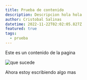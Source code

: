```yaml
---
title: Prueba de contenido
description: Descripcion hola hola
author: Cristobal Salinas
datetime: 2022-11-22T02:02:05.827Z
featured: true
tags:
  - prueba
---
```

E﻿ste es un contenido de la pagina

![que sucede](/assets/dev.svg)

A﻿hora estoy escribiendo algo mas